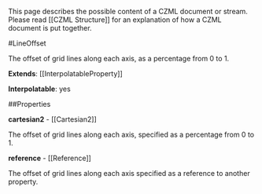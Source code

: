 This page describes the possible content of a CZML document or stream.  Please read [[CZML Structure]] for an explanation of how a CZML document is put together.

#LineOffset

The offset of grid lines along each axis, as a percentage from 0 to 1.

**Extends**: [[InterpolatableProperty]]

**Interpolatable**: yes

##Properties

**cartesian2** - [[Cartesian2]]

The offset of grid lines along each axis, specified as a percentage from 0 to 1.


**reference** - [[Reference]]

The offset of grid lines along each axis specified as a reference to another property.


